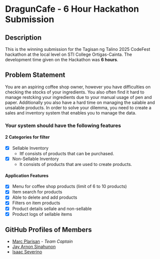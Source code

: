# DragunCafe - 6 Hour Hackathon Submission

## Description

This is the winning submission for the Tagisan ng Talino 2025 CodeFest hackathon at the local level on STI College Ortigas-Cainta. The development time given on the Hackathon was **6 hours**.

## Problem Statement

You are an aspiring coffee shop owner, however you have difficulties on checking the stocks of your ingredients. You also often find it hard to manage restcking your ingredients due to your manual usage of pen and paper. Additionally you also have a hard time on managing the salable and unsalable products. In order to solve your dilemma, you need to create a sales and inventory system that enables you to manage the data.

### Your system should have the following features

#### 2 Categories for filter

- [x] Sellable Inventory
  - Itf consists of products that can be purchased.
- [x] Non-Sellable Inventory
  - It consists of products that are used to create products.

#### Application Features

- [x] Menu for coffee shop products (limit of 6 to 10 products)
- [x] Item search for products
- [x] Able to delete and add products
- [x] Filters on item products
- [x] Product details sellale and non-sellable
- [x] Product logs of sellable items

## GitHub Profiles of Members

- [Marc Plarisan](https://github.com/DragunWF) - _Team Captain_
- [Jay Arnon Sinahunon](https://github.com/JasDevPH)
- [Isaac Severino](https://github.com/Aysaaak)
